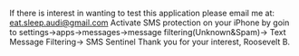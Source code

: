 If there is interest in wanting to test this application please email me at: eat.sleep.audi@gmail.com
Activate SMS protection on your iPhone by goin to settings->apps->messages->message filtering(Unknown&Spam)->
Text Message Filtering-> SMS Sentinel
Thank you for your interest,
Roosevelt B.

